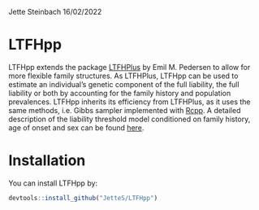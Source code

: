 Jette Steinbach
16/02/2022

<!-- README.md is generated from README.Rmd. Please edit that file -->

# LTFHpp

LTFHpp extends the package
[LTFHPlus](https://emilmip.github.io/LTFHPlus/) by Emil M. Pedersen to
allow for more flexible family structures. As LTFHPlus, LTFHpp can be
used to estimate an individual’s genetic component of the full
liability, the full liability or both by accounting for the family
history and population prevalences. LTFHpp inherits its efficiency from
LTFHPlus, as it uses the same methods, i.e. Gibbs sampler implemented
with [Rcpp](http://www.rcpp.org/). A detailed description of the
liability threshold model conditioned on family history, age of onset
and sex can be found [here](https://doi.org/10.1016/j.ajhg.2022.01.009).

# Installation

You can install LTFHpp by:

``` r
devtools::install_github("JetteS/LTFHpp")
```
